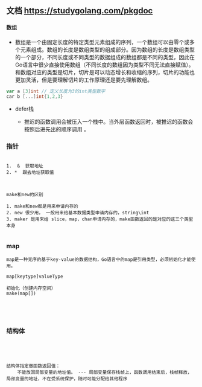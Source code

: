 
## 文档 https://studygolang.com/pkgdoc

#### 数组

-  数组是一个由固定长度的特定类型元素组成的序列，一个数组可以由零个或多个元素组成。数组的长度是数组类型的组成部分。因为数组的长度是数组类型的一个部分，不同长度或不同类型的数据组成的数组都是不同的类型，因此在Go语言中很少直接使用数组（不同长度的数组因为类型不同无法直接赋值）。和数组对应的类型是切片，切片是可以动态增长和收缩的序列，切片的功能也更加灵活，但是要理解切片的工作原理还是要先理解数组。 

  ```go
  var a [3]int // 定义长度为3的int类型数字
  car b [...]int{1,2,3}
  
  ```

- defer栈

  -  推迟的函数调用会被压入一个栈中。当外层函数返回时，被推迟的函数会按照后进先出的顺序调用 。




### 指针
```

1.  &  获取地址
2. *  跟去地址获取值



make和new的区别

1. make和new都是用来申请内存的
2. new 很少用， 一般用来给基本数据类型申请内存的，string\int
3. maker 是用来给 slice，map，chan申请内存的，make函数返回的是对应的这三个类型本身


```

### map

```golang
map是一种无序的基于key-value的数据结构，Go语言中的map是引用类型，必须初始化才能使用。

map[keytype]valueType

初始化（创建内存空间）
make(map[])





```



### 结构体

```




结构体指定做函数返回值：
	不能放回局部变量的地址值。 --- 局部变量保存栈帧上，函数调用结束后，栈帧释放， 局部变量的地址，不在受系统保护，随时可能分配给其他程序




```
